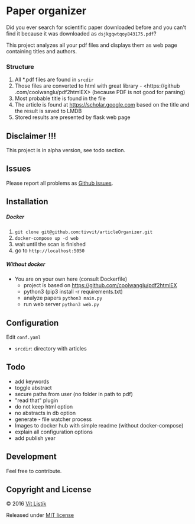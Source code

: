 # Paper organizer

Did you ever search for scientific paper downloaded before and you can't 
find it because it was downloaded as `dsjkgqwtqoy843175.pdf`?

This project analyzes all your pdf files and displays them as web page 
containing titles and authors.

### Structure
1. All *.pdf files are found in `srcdir`
2. Those files are converted to html with great library - <https://github
.com/coolwanglu/pdf2htmlEX> (because PDF is not good for parsing)
3. Most probable title is found in the file
4. The article is found at <https://scholar.google.com> based on the title and 
the result is saved to LMDB
5. Stored results are presented by flask web page

## Disclaimer !!!
This project is in alpha version, see todo section.

## Issues
Please report all problems as [Github issues](https://github.com/tivvit/articleOrganizer/issues).

## Installation
##### Docker
 1. `git clone git@github.com:tivvit/articleOrganizer.git`
 2. `docker-compose up -d web`
 3. wait until the scan is finished
 4. go to `http://localhost:5050`
 
##### Without docker
 - You are on your own here (consult Dockerfile)
    - project is based on <https://github.com/coolwanglu/pdf2htmlEX>
    - python3 (pip3 install -r requirements.txt)
    - analyze papers `python3 main.py`
    - run web server `python3 web.py`
    
## Configuration
Edit `conf.yaml`
- `srcdir`: directory with articles

## Todo
 - add keywords
 - toggle abstract
 - secure paths from user (no folder in path to pdf)
 - "read that" plugin
 - do not keep html option
 - no abstracts in db option
 - generate - file watcher process
 - Images to docker hub with simple readme (without docker-compose)
 - explain all configuration options
 - add publish year

## Development

Feel free to contribute.

## Copyright and License
&copy; 2016 [Vít Listík](http://tivvit.cz)

Released under [MIT license](https://github.com/tivvit/articleOrganizer/blob/master/LICENSE)
